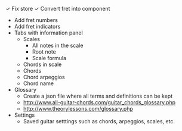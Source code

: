 ✓ Fix store
✓ Convert fret into component
- Add fret numbers
- Add fret indicators
- Tabs with information panel
    - Scales
        - All notes in the scale
        - Root note
        - Scale formula
    - Chords in scale
    - Chords
    - Chord arpeggios
    - Chord name
- Glossary
    - Create a json file where all terms and definitions can be kept
    - http://www.all-guitar-chords.com/guitar_chords_glossary.php
    - http://www.theorylessons.com/glossary.php
- Settings
    - Saved guitar setttings such as chords, arpeggios, scales, etc.